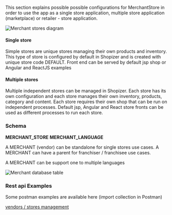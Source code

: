 This section explains possible possible configurations for MerchantStore in order to use the app as a single store application, multiple store application (marketplace) or retailer - store application.

![Merchant stores diagram](/static/img/documentation/rest/merchants-Single-Multiple.jpg "Single and multiple merchants")

#### Single store

Simple stores are unique stores managing their own products and inventory. This type of store is configured by default in Shopizer and is created with unique store code DEFAULT. Front end can be served by default jsp shop or Angular and ReactJS examples

#### Multiple stores

Multiple independent stores can be managed in Shopizer. Each store has its own configuration and each store manages their own inventory, products, category and content. Each store requires their own shop that can be run on independent processes. Default jsp, Angular and React store fronts can be used as different processes to run each store.

### Schema

**MERCHANT_STORE**
**MERCHANT_LANGUAGE**

A MERCHANT (vendor) can be standalone for single stores use cases. A MERCHANT can have a parent for franchiser / franchisee
use cases.

A MERCHANT can be support one to multiple languages

![Merchant database table](/static/img/documentation/merchant-store.png "Merchant database table")


### Rest api Examples

Some postman examples are available here (import collection in Postman)

[vendors / stores management](https://github.com/shopizer-ecommerce/postman/tree/master/services/merchant)

